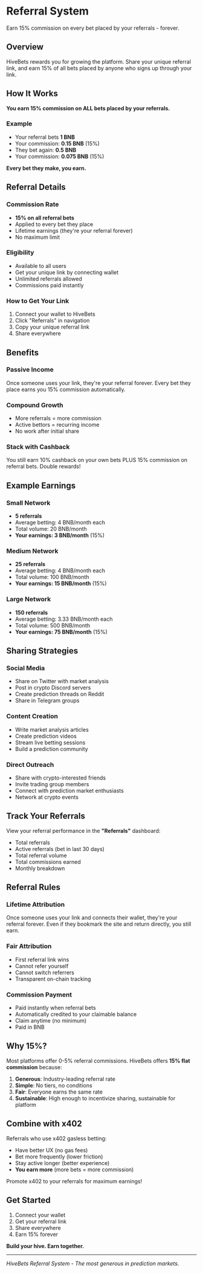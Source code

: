 # Referral System

Earn 15% commission on every bet placed by your referrals - forever.

## Overview

HiveBets rewards you for growing the platform. Share your unique referral link, and earn 15% of all bets placed by anyone who signs up through your link.

## How It Works

**You earn 15% commission on ALL bets placed by your referrals.**

### Example
- Your referral bets **1 BNB**
- Your commission: **0.15 BNB** (15%)
- They bet again: **0.5 BNB**
- Your commission: **0.075 BNB** (15%)

**Every bet they make, you earn.**

## Referral Details

### Commission Rate
- **15% on all referral bets**
- Applied to every bet they place
- Lifetime earnings (they're your referral forever)
- No maximum limit

### Eligibility
- Available to all users
- Get your unique link by connecting wallet
- Unlimited referrals allowed
- Commissions paid instantly

### How to Get Your Link
1. Connect your wallet to HiveBets
2. Click "Referrals" in navigation
3. Copy your unique referral link
4. Share everywhere

## Benefits

### Passive Income
Once someone uses your link, they're your referral forever. Every bet they place earns you 15% commission automatically.

### Compound Growth
- More referrals = more commission
- Active bettors = recurring income
- No work after initial share

### Stack with Cashback
You still earn 10% cashback on your own bets PLUS 15% commission on referral bets. Double rewards!

## Example Earnings

### Small Network
- **5 referrals**
- Average betting: 4 BNB/month each
- Total volume: 20 BNB/month
- **Your earnings: 3 BNB/month** (15%)

### Medium Network
- **25 referrals**
- Average betting: 4 BNB/month each
- Total volume: 100 BNB/month
- **Your earnings: 15 BNB/month** (15%)

### Large Network
- **150 referrals**
- Average betting: 3.33 BNB/month each
- Total volume: 500 BNB/month
- **Your earnings: 75 BNB/month** (15%)

## Sharing Strategies

### Social Media
- Share on Twitter with market analysis
- Post in crypto Discord servers
- Create prediction threads on Reddit
- Share in Telegram groups

### Content Creation
- Write market analysis articles
- Create prediction videos
- Stream live betting sessions
- Build a prediction community

### Direct Outreach
- Share with crypto-interested friends
- Invite trading group members
- Connect with prediction market enthusiasts
- Network at crypto events

## Track Your Referrals

View your referral performance in the **"Referrals"** dashboard:
- Total referrals
- Active referrals (bet in last 30 days)
- Total referral volume
- Total commissions earned
- Monthly breakdown

## Referral Rules

### Lifetime Attribution
Once someone uses your link and connects their wallet, they're your referral forever. Even if they bookmark the site and return directly, you still earn.

### Fair Attribution
- First referral link wins
- Cannot refer yourself
- Cannot switch referrers
- Transparent on-chain tracking

### Commission Payment
- Paid instantly when referral bets
- Automatically credited to your claimable balance
- Claim anytime (no minimum)
- Paid in BNB

## Why 15%?

Most platforms offer 0-5% referral commissions. HiveBets offers **15% flat commission** because:

1. **Generous**: Industry-leading referral rate
2. **Simple**: No tiers, no conditions
3. **Fair**: Everyone earns the same rate
4. **Sustainable**: High enough to incentivize sharing, sustainable for platform

## Combine with x402

Referrals who use x402 gasless betting:
- Have better UX (no gas fees)
- Bet more frequently (lower friction)
- Stay active longer (better experience)
- **You earn more** (more bets = more commission)

Promote x402 to your referrals for maximum earnings!

## Get Started

1. Connect your wallet
2. Get your referral link
3. Share everywhere
4. Earn 15% forever

**Build your hive. Earn together.**

---

*HiveBets Referral System - The most generous in prediction markets.*
